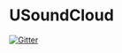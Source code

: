 # USoundCloud

[![Gitter](https://badges.gitter.im/Join%20Chat.svg)](https://gitter.im/Vostro162/USoundCloud?utm_source=badge&utm_medium=badge&utm_campaign=pr-badge&utm_content=badge)